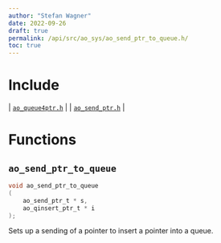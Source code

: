 ```yaml
---
author: "Stefan Wagner"
date: 2022-09-26
draft: true
permalink: /api/src/ao_sys/ao_send_ptr_to_queue.h/
toc: true
---
```


# Include

| [`ao_queue4ptr.h`](ao_queue4ptr.h.md) |
| [`ao_send_ptr.h`](ao_send_ptr.h.md) |

# Functions

## `ao_send_ptr_to_queue`

```c
void ao_send_ptr_to_queue
(
    ao_send_ptr_t * s, 
    ao_qinsert_ptr_t * i
);
```

Sets up a sending of a pointer to insert a pointer into a queue.

